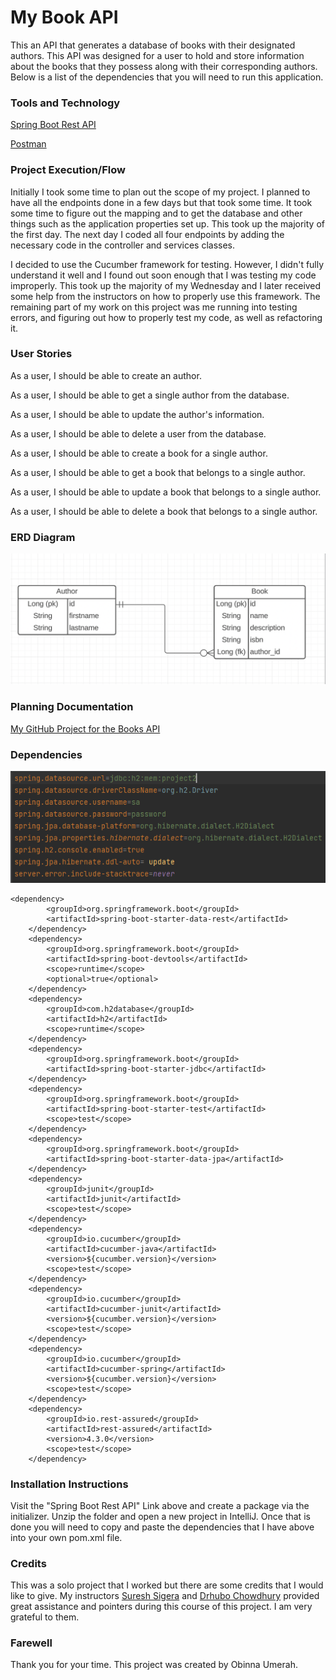 # My Book API
This an API that generates a database of books with their designated authors. This 
API was designed for a user to hold and store information about the books that
they possess along with their corresponding authors. Below is a list of the dependencies 
that you will need to run this application.

### Tools and Technology
[Spring Boot Rest API](https://start.spring.io/)

[Postman](https://www.postman.com/downloads/)


### Project Execution/Flow
Initially I took some time to plan out the scope of my project. I planned to have all the endpoints done in a few days
but that took some time. It took some time to figure out the mapping and to get the database and other things such
as the application properties set up. This took up the majority of the first day. The next day I coded all four
endpoints by adding the necessary code in the controller and services classes.

I decided to use the Cucumber framework for testing. However, I didn't fully understand it well and I found out soon
enough that I was testing my code improperly. This took up the majority of my Wednesday and I later received some
help from the instructors on how to properly use this framework. The remaining part of my work on this project was me
running into testing errors, and figuring out how to properly test my code, as well as refactoring it.


### User Stories
As a user, I should be able to create an author.

As a user, I should be able to get a single author from the database.

As a user, I should be able to update the author's information.

As a user, I should be able to delete a user from the database.

As a user, I should be able to create a book for a single author.

As a user, I should be able to get a book that belongs to a single author.

As a user, I should be able to update a book that belongs to a single author.

As a user, I should be able to delete a book that belongs to a single author.


### ERD Diagram
![ERD Digaram](ERD.png)


### Planning Documentation
[My GitHub Project for the Books API](https://github.com/users/ObinnaUmerah/projects/5/views/1)

### Dependencies
![H2 Database](H2Database.png)

    <dependency>
			<groupId>org.springframework.boot</groupId>
			<artifactId>spring-boot-starter-data-rest</artifactId>
		</dependency>
		<dependency>
			<groupId>org.springframework.boot</groupId>
			<artifactId>spring-boot-devtools</artifactId>
			<scope>runtime</scope>
			<optional>true</optional>
		</dependency>
		<dependency>
			<groupId>com.h2database</groupId>
			<artifactId>h2</artifactId>
			<scope>runtime</scope>
		</dependency>
		<dependency>
			<groupId>org.springframework.boot</groupId>
			<artifactId>spring-boot-starter-jdbc</artifactId>
		</dependency>
		<dependency>
			<groupId>org.springframework.boot</groupId>
			<artifactId>spring-boot-starter-test</artifactId>
			<scope>test</scope>
		</dependency>
		<dependency>
			<groupId>org.springframework.boot</groupId>
			<artifactId>spring-boot-starter-data-jpa</artifactId>
		</dependency>
		<dependency>
			<groupId>junit</groupId>
			<artifactId>junit</artifactId>
			<scope>test</scope>
		</dependency>
		<dependency>
			<groupId>io.cucumber</groupId>
			<artifactId>cucumber-java</artifactId>
			<version>${cucumber.version}</version>
			<scope>test</scope>
		</dependency>
		<dependency>
			<groupId>io.cucumber</groupId>
			<artifactId>cucumber-junit</artifactId>
			<version>${cucumber.version}</version>
			<scope>test</scope>
		</dependency>
		<dependency>
			<groupId>io.cucumber</groupId>
			<artifactId>cucumber-spring</artifactId>
			<version>${cucumber.version}</version>
			<scope>test</scope>
		</dependency>
		<dependency>
			<groupId>io.rest-assured</groupId>
			<artifactId>rest-assured</artifactId>
			<version>4.3.0</version>
			<scope>test</scope>
		</dependency>

### Installation Instructions
Visit the "Spring Boot Rest API" Link above and create a package via the initializer. Unzip the folder and open
a new project in IntelliJ. Once that is done you will need to copy and paste the dependencies that I have above into 
your own pom.xml file.

### Credits
This was a solo project that I worked but there are some credits that I would like to give. My instructors
[Suresh Sigera](https://github.com/sureshmelvinsigera) and [Drhubo Chowdhury](https://www.linkedin.com/in/dhrubo-hasan/)
provided great assistance and pointers during this course of this project. I am very grateful to them.

### Farewell
Thank you for your time. This project was created by Obinna Umerah.
